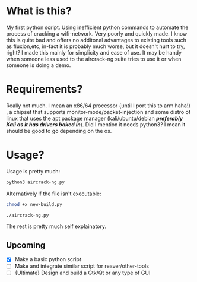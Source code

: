 # What is this?
My first python script. Using inefficient python commands to automate the process of cracking a wifi-network. Very poorly and quickly made. I know this is quite bad and offers no additonal advantages to existing tools such as fluxion,etc, in-fact it is probably much worse, but it doesn't hurt to try, right? I made this mainly for simplicity and ease of use. It may be handy when someone less used to the aircrack-ng suite tries to use it or when someone is doing a demo.
# Requirements?
Really not much. I mean an x86/64 processor {until I port this to arm haha!} , a chipset that supports monitor-mode/packet-injection and some distro of linux that uses the apt package manager (kali/ubuntu/debian **_preferably Kali as it has drivers baked in_**). Did I mention it needs python3? I mean it should be good to go depending on the os. 
# Usage?
Usage is pretty much:
```sh
python3 aircrack-ng.py 
```
Alternatively if the file isn't executable: 
```sh
chmod +x new-build.py
``` 
```sh
./aircrack-ng.py
```
The rest is pretty much self explainatory.
## Upcoming
- [x] Make a basic python script
- [ ] Make and integrate similar script for reaver/other-tools
- [ ] {Ultimate} Design and build a Gtk/Qt or any type of GUI
